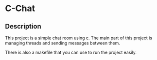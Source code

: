 # C-Chat

## Description

This project is a simple chat room using c. The main part of this project is managing threads and sending messages between them.

There is also a makefile that you can use to run the project easily.
